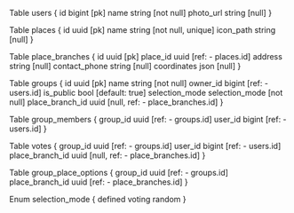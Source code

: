 Table users {
  id bigint [pk]
  name string [not null]
  photo_url string [null]
}

Table places {
  id uuid [pk]
  name string [not null, unique]
  icon_path string [null]
}

Table place_branches {
  id uuid [pk]
  place_id uuid [ref: - places.id]
  address string [null]
  contact_phone string [null]
  coordinates json [null]
}

Table groups {
  id uuid [pk]
  name string [not null]
  owner_id bigint [ref: - users.id]
  is_public bool [default: true]
  selection_mode selection_mode [not null]
  place_branch_id uuid [null, ref: - place_branches.id]
}

Table group_members {
  group_id uuid [ref: - groups.id]
  user_id bigint [ref: - users.id]
}

Table votes {
  group_id uuid [ref: - groups.id]
  user_id bigint [ref: - users.id]
  place_branch_id uuid [null, ref: - place_branches.id]
}

Table group_place_options {
  group_id uuid [ref: - groups.id]
  place_branch_id uuid [ref: - place_branches.id]
}

Enum selection_mode {
  defined
  voting
  random
}